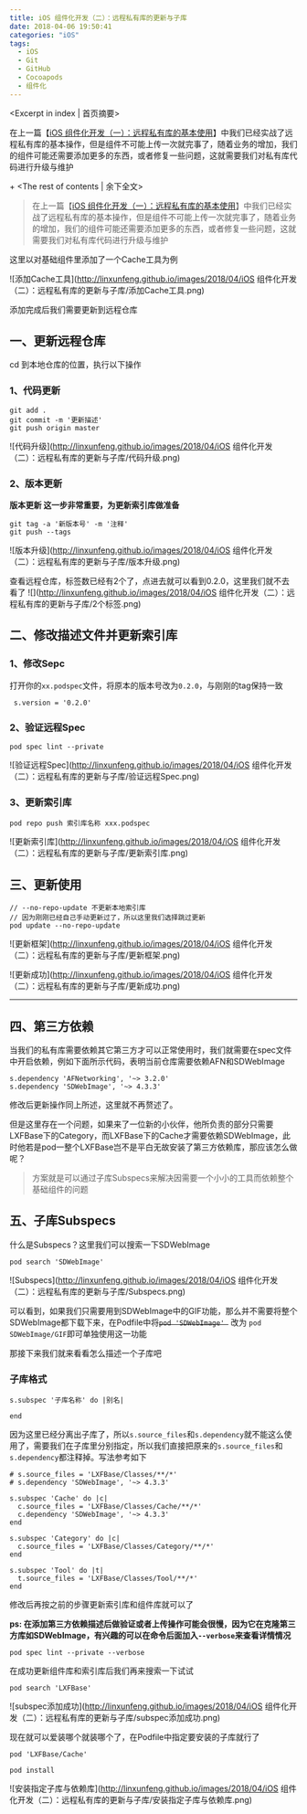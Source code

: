 ```yaml
---
title: iOS 组件化开发（二）：远程私有库的更新与子库
date: 2018-04-06 19:50:41
categories: "iOS"
tags:
  - iOS
  - Git
  - GitHub
  - Cocoapods
  - 组件化
---
```



<Excerpt in index | 首页摘要> 

在上一篇【[iOS 组件化开发（一）：远程私有库的基本使用](http://linxunfeng.top/2018/04/06/iOS-组件化开发（一）：远程私有库的基本使用/)】中我们已经实战了远程私有库的基本操作，但是组件不可能上传一次就完事了，随着业务的增加，我们的组件可能还需要添加更多的东西，或者修复一些问题，这就需要我们对私有库代码进行升级与维护

+<!-- more -->
<The rest of contents | 余下全文>

> 在上一篇【[iOS 组件化开发（一）：远程私有库的基本使用](http://linxunfeng.top/2018/04/06/iOS-组件化开发（一）：远程私有库的基本使用/)】中我们已经实战了远程私有库的基本操作，但是组件不可能上传一次就完事了，随着业务的增加，我们的组件可能还需要添加更多的东西，或者修复一些问题，这就需要我们对私有库代码进行升级与维护

这里以对基础组件里添加了一个Cache工具为例

![添加Cache工具](http://linxunfeng.github.io/images/2018/04/iOS 组件化开发（二）：远程私有库的更新与子库/添加Cache工具.png)

添加完成后我们需要更新到远程仓库

## 一、更新远程仓库
cd 到本地仓库的位置，执行以下操作
### 1、代码更新

```
git add .
git commit -m '更新描述'
git push origin master
```
![代码升级](http://linxunfeng.github.io/images/2018/04/iOS 组件化开发（二）：远程私有库的更新与子库/代码升级.png)


### 2、版本更新

**版本更新 这一步非常重要，为更新索引库做准备**

```
git tag -a '新版本号' -m '注释'
git push --tags
```
![版本升级](http://linxunfeng.github.io/images/2018/04/iOS 组件化开发（二）：远程私有库的更新与子库/版本升级.png)

查看远程仓库，标签数已经有2个了，点进去就可以看到0.2.0，这里我们就不去看了
![](http://linxunfeng.github.io/images/2018/04/iOS 组件化开发（二）：远程私有库的更新与子库/2个标签.png)


## 二、修改描述文件并更新索引库

### 1、修改Sepc
打开你的`xx.podspec`文件，将原本的版本号改为`0.2.0`，与刚刚的tag保持一致
```
 s.version = '0.2.0'
```

### 2、验证远程Spec

```
pod spec lint --private
```

![验证远程Spec](http://linxunfeng.github.io/images/2018/04/iOS 组件化开发（二）：远程私有库的更新与子库/验证远程Spec.png)


### 3、更新索引库
```
pod repo push 索引库名称 xxx.podspec
```
![更新索引库](http://linxunfeng.github.io/images/2018/04/iOS 组件化开发（二）：远程私有库的更新与子库/更新索引库.png)


## 三、更新使用
```
// --no-repo-update 不更新本地索引库
// 因为刚刚已经自己手动更新过了，所以这里我们选择跳过更新
pod update --no-repo-update
```
![更新框架](http://linxunfeng.github.io/images/2018/04/iOS 组件化开发（二）：远程私有库的更新与子库/更新框架.png)

![更新成功](http://linxunfeng.github.io/images/2018/04/iOS 组件化开发（二）：远程私有库的更新与子库/更新成功.png)

<hr>

## 四、第三方依赖

当我们的私有库需要依赖其它第三方才可以正常使用时，我们就需要在spec文件中开启依赖，例如下面所示代码，表明当前仓库需要依赖AFN和SDWebImage
```
s.dependency 'AFNetworking', '~> 3.2.0'
s.dependency 'SDWebImage', '~> 4.3.3'
```
修改后更新操作同上所述，这里就不再赘述了。

但是这里存在一个问题，如果来了一位新的小伙伴，他所负责的部分只需要LXFBase下的Category，而LXFBase下的Cache才需要依赖SDWebImage，此时他若是pod一整个LXFBase岂不是平白无故安装了第三方依赖库，那应该怎么做呢？

> 方案就是可以通过子库Subspecs来解决因需要一个小小的工具而依赖整个基础组件的问题

## 五、子库Subspecs

什么是Subspecs？这里我们可以搜索一下SDWebImage

```
pod search 'SDWebImage'
```

![Subspecs](http://linxunfeng.github.io/images/2018/04/iOS 组件化开发（二）：远程私有库的更新与子库/Subspecs.png)

可以看到，如果我们只需要用到SDWebImage中的GIF功能，那么并不需要将整个SDWebImage都下载下来，在Podfile中将~~`pod 'SDWebImage' `~~ 改为 `pod SDWebImage/GIF`即可单独使用这一功能

那接下来我们就来看看怎么描述一个子库吧

### 子库格式
```
s.subspec '子库名称' do |别名|

end
```
因为这里已经分离出子库了，所以`s.source_files`和`s.dependency`就不能这么使用了，需要我们在子库里分别指定，所以我们直接把原来的`s.source_files`和`s.dependency`都注释掉。写法参考如下


```
# s.source_files = 'LXFBase/Classes/**/*'
# s.dependency 'SDWebImage', '~> 4.3.3'

s.subspec 'Cache' do |c|
  c.source_files = 'LXFBase/Classes/Cache/**/*'
  c.dependency 'SDWebImage', '~> 4.3.3'
end

s.subspec 'Category' do |c|
  c.source_files = 'LXFBase/Classes/Category/**/*'
end

s.subspec 'Tool' do |t|
  t.source_files = 'LXFBase/Classes/Tool/**/*'
end
```

修改后再按之前的步骤更新索引库和组件库就可以了

**ps: 在添加第三方依赖描述后做验证或者上传操作可能会很慢，因为它在克隆第三方库如SDWebImage，有兴趣的可以在命令后面加入`--verbose`来查看详情情况**
```
pod spec lint --private --verbose
```

在成功更新组件库和索引库后我们再来搜索一下试试
```
pod search 'LXFBase'
```

![subspec添加成功](http://linxunfeng.github.io/images/2018/04/iOS 组件化开发（二）：远程私有库的更新与子库/subspec添加成功.png)

现在就可以爱装哪个就装哪个了，在Podfile中指定要安装的子库就行了
```
pod 'LXFBase/Cache'
```

```
pod install
```

![安装指定子库与依赖库](http://linxunfeng.github.io/images/2018/04/iOS 组件化开发（二）：远程私有库的更新与子库/安装指定子库与依赖库.png)

